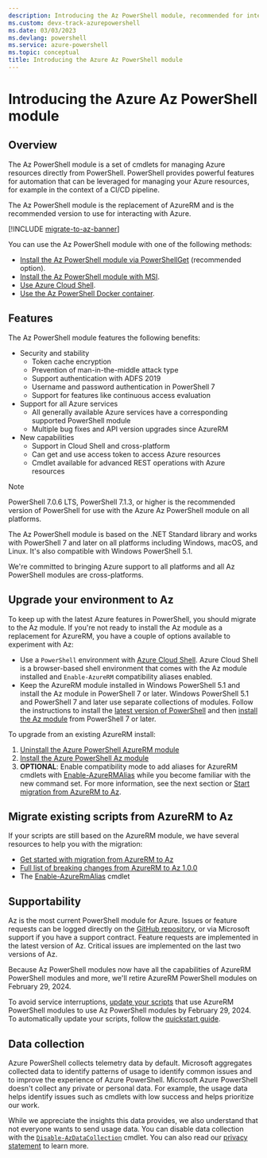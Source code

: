 ```yaml
---
description: Introducing the Az PowerShell module, recommended for interacting with Azure, and the replacement for the AzureRM PowerShell module.
ms.custom: devx-track-azurepowershell
ms.date: 03/03/2023
ms.devlang: powershell
ms.service: azure-powershell
ms.topic: conceptual
title: Introducing the Azure Az PowerShell module
---
```


# Introducing the Azure Az PowerShell module

## Overview

The Az PowerShell module is a set of cmdlets for managing Azure resources directly from PowerShell.
PowerShell provides powerful features for automation that can be leveraged for managing your Azure
resources, for example in the context of a CI/CD pipeline.

The Az PowerShell module is the replacement of AzureRM and is the recommended version to use for
interacting with Azure.

[!INCLUDE [migrate-to-az-banner](../../includes/migrate-to-az-banner.md)]

You can use the Az PowerShell module with one of the following methods:

- [Install the Az PowerShell module via PowerShellGet](install-az-ps.md) (recommended option).
- [Install the Az PowerShell module with MSI](install-az-ps-msi.md).
- [Use Azure Cloud Shell](/azure/cloud-shell/overview).
- [Use the Az PowerShell Docker container](azureps-in-docker.md).

## Features

The Az PowerShell module features the following benefits:

- Security and stability
  - Token cache encryption
  - Prevention of man-in-the-middle attack type
  - Support authentication with ADFS 2019
  - Username and password authentication in PowerShell 7
  - Support for features like continuous access evaluation
- Support for all Azure services
  - All generally available Azure services have a corresponding supported PowerShell module
  - Multiple bug fixes and API version upgrades since AzureRM
- New capabilities
  - Support in Cloud Shell and cross-platform
  - Can get and use access token to access Azure resources
  - Cmdlet available for advanced REST operations with Azure resources

> [!NOTE]
> PowerShell 7.0.6 LTS, PowerShell 7.1.3, or higher is the recommended version of PowerShell for
> use with the Azure Az PowerShell module on all platforms.

The Az PowerShell module is based on the .NET Standard library and works with PowerShell 7 and later
on all platforms including Windows, macOS, and Linux. It's also compatible with Windows PowerShell
5.1.

We're committed to bringing Azure support to all platforms and all Az PowerShell modules are
cross-platforms.

## Upgrade your environment to Az

To keep up with the latest Azure features in PowerShell, you should migrate to the Az module. If
you're not ready to install the Az module as a replacement for AzureRM, you have a couple of options
available to experiment with Az:

- Use a `PowerShell` environment with [Azure Cloud Shell](/azure/cloud-shell/overview). Azure Cloud
  Shell is a browser-based shell environment that comes with the Az module installed and
  `Enable-AzureRM` compatibility aliases enabled.
- Keep the AzureRM module installed in Windows PowerShell 5.1 and install the Az module in
  PowerShell 7 or later. Windows PowerShell 5.1 and PowerShell 7 and later use separate
  collections of modules. Follow the instructions to install the
  [latest version of PowerShell](/powershell/scripting/install/installing-powershell) and then
  [install the Az module](install-az-ps.md) from PowerShell 7 or later.

To upgrade from an existing AzureRM install:

1. [Uninstall the Azure PowerShell AzureRM module](/powershell/azure/uninstall-az-ps#uninstall-the-azurerm-module)
1. [Install the Azure PowerShell Az module](install-az-ps.md)
1. **OPTIONAL**: Enable compatibility mode to add aliases for AzureRM cmdlets with
   [Enable-AzureRMAlias](/powershell/module/az.accounts/enable-azurermalias) while you become
   familiar with the new command set. For more information, see the next section or
   [Start migration from AzureRM to Az](migrate-from-azurerm-to-az.md).

## Migrate existing scripts from AzureRM to Az

If your scripts are still based on the AzureRM module, we have several resources to help you with
the migration:

- [Get started with migration from AzureRM to Az](migrate-from-azurerm-to-az.md)
- [Full list of breaking changes from AzureRM to Az 1.0.0](migrate-az-1.0.0.md)
- The [Enable-AzureRmAlias](/powershell/module/az.accounts/enable-azurermalias) cmdlet

## Supportability

Az is the most current PowerShell module for Azure. Issues or feature requests can be logged
directly on the [GitHub repository](https://github.com/Azure/azure-powershell), or via Microsoft
support if you have a support contract. Feature requests are implemented in the latest version of
Az. Critical issues are implemented on the last two versions of Az.

Because Az PowerShell modules now have all the capabilities of AzureRM PowerShell modules and more,
we'll retire AzureRM PowerShell modules on February 29, 2024.

To avoid service interruptions, [update your scripts](https://aka.ms/azpsmigrate) that use AzureRM
PowerShell modules to use Az PowerShell modules by February 29, 2024. To automatically update your
scripts, follow the
[quickstart guide](/powershell/azure/quickstart-migrate-azurerm-to-az-automatically).

## Data collection

Azure PowerShell collects telemetry data by default. Microsoft aggregates collected data to identify
patterns of usage to identify common issues and to improve the experience of Azure PowerShell.
Microsoft Azure PowerShell doesn't collect any private or personal data. For example, the usage
data helps identify issues such as cmdlets with low success and helps prioritize our work.

While we appreciate the insights this data provides, we also understand that not everyone wants to
send usage data. You can disable data collection with the
[`Disable-AzDataCollection`](/powershell/module/az.accounts/disable-azdatacollection) cmdlet. You
can also read our [privacy statement](https://privacy.microsoft.com/privacystatement) to learn more.
